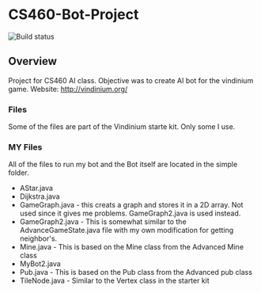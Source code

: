 # CS460-Bot-Project

![Build status](https://travis-ci.org/bstempi/vindinium-client.svg)

## Overview
Project for CS460 AI class. Objective was to create AI bot for the vindinium game.
Website: http://vindinium.org/


### Files
Some of the files are part of the Vindinium starte kit. Only some I use.

### MY Files
All of the files to run my bot and the Bot itself are located in the simple folder. 
* AStar.java 
* Dijkstra.java 
* GameGraph.java - this creats a graph and stores it in a 2D array. Not used since it gives me problems. GameGraph2.java is used instead.
* GameGraph2.java - This is somewhat similar to the AdvanceGameState.java file with my own modification for getting neighbor's.
* Mine.java - This is based on the Mine class from the Advanced Mine class 
* MyBot2.java 
* Pub.java - This is based on the Pub class from the Advanced pub class 
* TileNode.java - Similar to the Vertex class in the starter kit
